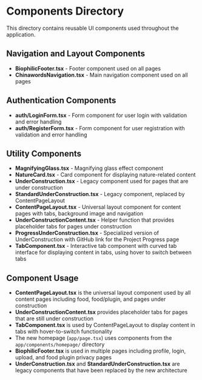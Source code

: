 # Components Directory

This directory contains reusable UI components used throughout the application.

## Navigation and Layout Components

- **BiophilicFooter.tsx** - Footer component used on all pages
- **ChinawordsNavigation.tsx** - Main navigation component used on all pages

## Authentication Components

- **auth/LoginForm.tsx** - Form component for user login with validation and error handling
- **auth/RegisterForm.tsx** - Form component for user registration with validation and error handling

## Utility Components

- **MagnifyingGlass.tsx** - Magnifying glass effect component
- **NatureCard.tsx** - Card component for displaying nature-related content
- **UnderConstruction.tsx** - Legacy component used for pages that are under construction
- **StandardUnderConstruction.tsx** - Legacy component, replaced by ContentPageLayout
- **ContentPageLayout.tsx** - Universal layout component for content pages with tabs, background image and navigation
- **UnderConstructionContent.tsx** - Helper function that provides placeholder tabs for pages under construction
- **ProgressUnderConstruction.tsx** - Specialized version of UnderConstruction with GitHub link for the Project Progress page
- **TabComponent.tsx** - Interactive tab component with curved tab interface for displaying content in tabs, using hover to switch between tabs

## Component Usage

- **ContentPageLayout.tsx** is the universal layout component used by all content pages including food, food/plugin, and pages under construction
- **UnderConstructionContent.tsx** provides placeholder tabs for pages that are still under construction
- **TabComponent.tsx** is used by ContentPageLayout to display content in tabs with hover-to-switch functionality
- The new homepage (`app/page.tsx`) uses components from the `app/components/homepage/` directory
- **BiophilicFooter.tsx** is used in multiple pages including profile, login, upload, and food plugin privacy pages
- **UnderConstruction.tsx** and **StandardUnderConstruction.tsx** are legacy components that have been replaced by the new architecture
